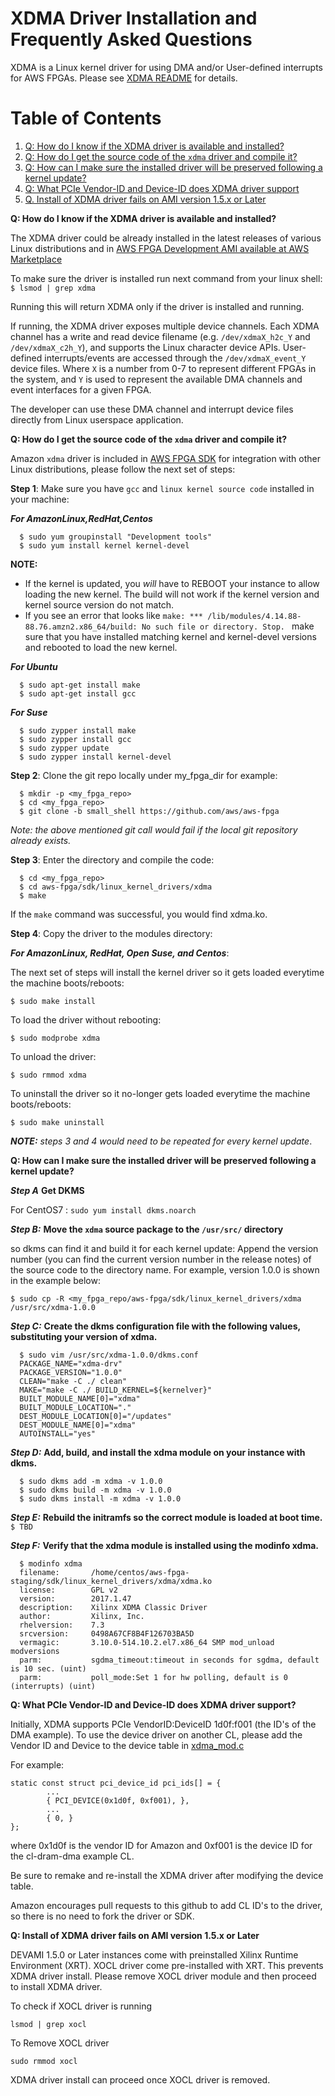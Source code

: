 
# XDMA Driver Installation and Frequently Asked Questions

XDMA is a Linux kernel driver for using DMA and/or User-defined interrupts for AWS FPGAs. Please see [XDMA README](README.md) for details.

# Table of Contents

1. [Q: How do I know if the XDMA driver is available and installed?](#howIKnow)
2. [Q: How do I get the source code of the `xdma` driver and compile it?](#howToCompile)
3. [Q: How can I make sure the installed driver will be preserved following a kernel update?](#howToUpdateKernel)
4. [Q: What PCIe Vendor-ID and Device-ID does XDMA driver support](#howToDIDnVID)
5. [Q. Install of XDMA driver fails on AMI version 1.5.x or Later](#xdmainstallfail)

<a name="howIKnow"></a>
**Q: How do I know if the XDMA driver is available and installed?**

The XDMA driver could be already installed in the latest releases of various Linux distributions and in [AWS FPGA Development AMI available at AWS Marketplace](https://aws.amazon.com/marketplace/pp/prodview-f5kjsenkfkz5u)

To make sure the driver is installed run next command from your linux shell:
  `$ lsmod | grep xdma`

Running this will return XDMA only if the driver is installed and running.

If running, the XDMA driver exposes multiple device channels.  Each XDMA channel has a write and read device filename (e.g. `/dev/xdmaX_h2c_Y` and `/dev/xdmaX_c2h_Y`), and supports the Linux character device APIs.  User-defined interrupts/events are accessed through the `/dev/xdmaX_event_Y` device files.  Where `X` is a number from 0-7 to represent different FPGAs in the system, and `Y` is used to represent the available DMA channels and event interfaces for a given FPGA.

The developer can use these DMA channel and interrupt device files directly from Linux userspace application.

<a name="howToCompile"></a>
**Q: How do I get the source code of the `xdma` driver and compile it?**

Amazon `xdma` driver is included in [AWS FPGA SDK](.) for integration with other Linux distributions, please follow the next set of steps:

__**Step 1**__: Make sure you have `gcc` and `linux kernel source code` installed in your machine:

__*For AmazonLinux,RedHat,Centos*__


```
  $ sudo yum groupinstall "Development tools"
  $ sudo yum install kernel kernel-devel
```
**NOTE:**
* If the kernel is updated, you *will* have to REBOOT your instance to allow loading the new kernel. The build will not work if the kernel version and kernel source version do not match.
* If you see an error that looks like `make: *** /lib/modules/4.14.88-88.76.amzn2.x86_64/build: No such file or directory. Stop.
` make sure that you have installed matching kernel and kernel-devel versions and rebooted to load the new kernel.


__*For Ubuntu*__


```
  $ sudo apt-get install make
  $ sudo apt-get install gcc
```

__*For Suse*__

```
  $ sudo zypper install make
  $ sudo zypper install gcc
  $ sudo zypper update
  $ sudo zypper install kernel-devel

```

__**Step 2**__: Clone the git repo locally under my_fpga_dir for example:

```
  $ mkdir -p <my_fpga_repo>
  $ cd <my_fpga_repo>
  $ git clone -b small_shell https://github.com/aws/aws-fpga
```

*Note: the above mentioned git call would fail if the local git repository already exists.*

__**Step 3**__: Enter the directory and compile the code:

```
  $ cd <my_fpga_repo>
  $ cd aws-fpga/sdk/linux_kernel_drivers/xdma
  $ make
```

If the `make` command was successful, you would find xdma.ko.

__**Step 4**__: Copy the driver to the modules directory:

__*For AmazonLinux, RedHat, Open Suse, and Centos*__:

The next set of steps will install the kernel driver so it gets loaded everytime the machine boots/reboots:

 `$ sudo make install`

To load the driver without rebooting:

 `$ sudo modprobe xdma`

To unload the driver:

 `$ sudo rmmod xdma`

To uninstall the driver so it no-longer gets loaded everytime the machine boots/reboots:

 `$ sudo make uninstall`

***NOTE:*** *steps 3 and 4 would need to be repeated for every kernel update*.

<a name="howToUpdateKernel"></a>
**Q: How can I make sure the installed driver will be preserved following a kernel update?**

__*Step A*__ **Get DKMS**

For  CentOS7 :  `sudo yum install dkms.noarch`


__*Step B:*__	**Move the `xdma` source package to the `/usr/src/` directory**

so dkms can find it and build it for each kernel update: Append the version number (you can find the current version number in the release notes) of the source code to the directory name. For example, version 1.0.0 is shown in the example below:

  `$ sudo cp -R <my_fpga_repo/aws-fpga/sdk/linux_kernel_drivers/xdma /usr/src/xdma-1.0.0`

__*Step C:*__	**Create the dkms configuration file with the following values, substituting your version of xdma.**

```
  $ sudo vim /usr/src/xdma-1.0.0/dkms.conf
  PACKAGE_NAME="xdma-drv"
  PACKAGE_VERSION="1.0.0"
  CLEAN="make -C ./ clean"
  MAKE="make -C ./ BUILD_KERNEL=${kernelver}"
  BUILT_MODULE_NAME[0]="xdma"
  BUILT_MODULE_LOCATION="."
  DEST_MODULE_LOCATION[0]="/updates"
  DEST_MODULE_NAME[0]="xdma"
  AUTOINSTALL="yes"
  ```

__*Step D:*__	 **Add, build, and install the xdma module on your instance with dkms.**

```
  $ sudo dkms add -m xdma -v 1.0.0
  $ sudo dkms build -m xdma -v 1.0.0
  $ sudo dkms install -m xdma -v 1.0.0
```

__*Step E:*__	**Rebuild the initramfs so the correct module is loaded at boot time.**
  `$ TBD`

__*Step F:*__ **Verify that the xdma module is installed using the modinfo xdma.**
```
  $ modinfo xdma
  filename:       /home/centos/aws-fpga-staging/sdk/linux_kernel_drivers/xdma/xdma.ko
  license:        GPL v2
  version:        2017.1.47
  description:    Xilinx XDMA Classic Driver
  author:         Xilinx, Inc.
  rhelversion:    7.3
  srcversion:     0498A67CF8B4F126703BA5D
  vermagic:       3.10.0-514.10.2.el7.x86_64 SMP mod_unload modversions
  parm:           sgdma_timeout:timeout in seconds for sgdma, default is 10 sec. (uint)
  parm:           poll_mode:Set 1 for hw polling, default is 0 (interrupts) (uint)
```

<a name="howToDIDnVID"></a>
**Q: What PCIe Vendor-ID and Device-ID does XDMA driver support?**

Initially, XDMA supports PCIe VendorID:DeviceID 1d0f:f001 (the ID's of the DMA example).
To use the device driver on another CL, please add the Vendor ID and Device to the device table in [xdma_mod.c](./xdma_mod.c)

For example:

```
static const struct pci_device_id pci_ids[] = {
        ...
        { PCI_DEVICE(0x1d0f, 0xf001), },
        ...
        { 0, }
};
```
where 0x1d0f is the vendor ID for Amazon and 0xf001 is the device ID for the cl-dram-dma example CL.


Be sure to remake and re-install the XDMA driver after modifying the device table.

Amazon encourages pull requests to this github to add CL ID's to the driver, so there is no need to fork the driver or SDK.

<a name="xdmainstallfail"></a>
**Q: Install of XDMA driver fails on AMI version 1.5.x or Later**

DEVAMI 1.5.0 or Later instances come with preinstalled Xilinx Runtime Environment (XRT). XOCL driver come pre-installed with XRT. This prevents XDMA driver install. Please remove XOCL driver module and then proceed to install XDMA driver.

 To check if XOCL driver is running

 ```
 lsmod | grep xocl

 ```
 To Remove XOCL driver

 ```
 sudo rmmod xocl

 ```

 XDMA driver install can proceed once XOCL driver is removed.

